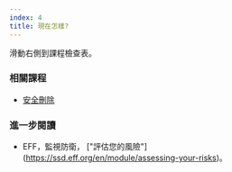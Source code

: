 ```yaml
---
index: 4
title: 現在怎樣?
---
```

滑動右側到課程檢查表。

### 相關課程

*   [安全刪除](umbrella://information/safely-deleting)

### 進一步閱讀

*   EFF，監視防衛， ["評估您的風險"]
(https://ssd.eff.org/en/module/assessing-your-risks)。